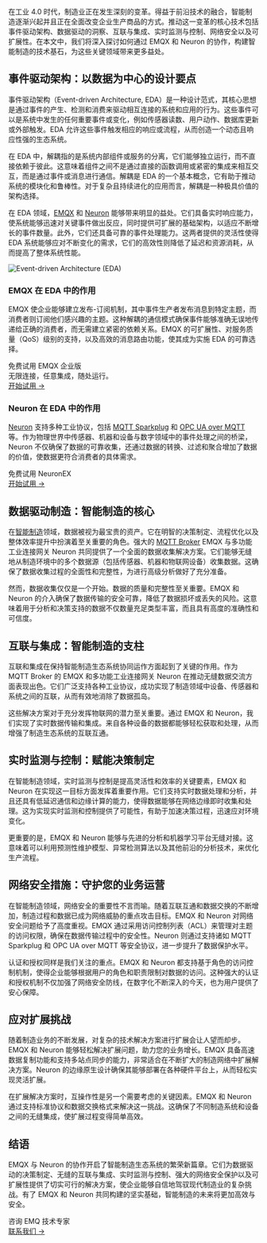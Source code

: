 在工业 4.0 时代，制造业正在发生深刻的变革。得益于前沿技术的融合，智能制造逐渐兴起并且正在全面改变企业生产商品的方式。推动这一变革的核心技术包括事件驱动架构、数据驱动的洞察、互联与集成、实时监测与控制、网络安全以及可扩展性。在本文中，我们将深入探讨如何通过 EMQX 和 Neuron 的协作，构建智能制造的技术基石，为这些关键领域带来更多益处。

## 事件驱动架构：以数据为中心的设计要点

事件驱动架构（Event-driven Architecture, EDA）是一种设计范式，其核心思想是通过事件的产生、检测和消费来驱动相互连接的系统和应用的行为。这些事件可以是系统中发生的任何重要事件或变化，例如传感器读数、用户动作、数据库更新或外部触发。EDA 允许这些事件触发相应的响应或流程，从而创造一个动态且响应性强的生态系统。

在 EDA 中，解耦指的是系统内部组件或服务的分离，它们能够独立运行，而不直接依赖于彼此。这意味着组件之间不是通过直接的函数调用或紧密的集成来相互交互，而是通过事件或消息进行通信。解耦是 EDA 的一个基本概念，它有助于推动系统的模块化和鲁棒性。对于复杂且持续进化的应用而言，解耦是一种极具价值的架构选择。

在 EDA 领域，[EMQX](https://www.emqx.com/zh/products/emqx) 和 [Neuron](https://www.emqx.com/zh/products/neuronex) 能够带来明显的益处。它们具备实时响应能力，使系统能够迅速对关键事件做出反应，同时提供可扩展的基础架构，以适应不断增长的事件数量。此外，它们还具备可靠的事件处理能力。这两者提供的灵活性使得 EDA 系统能够应对不断变化的需求，它们的高效性则降低了延迟和资源消耗，从而提高了整体系统性能。

![Event-driven Architecture (EDA)](https://assets.emqx.com/images/eea574537bc7223b4bf815a8f0609e31.png)

### EMQX 在 EDA 中的作用

EMQX 使企业能够建立发布-订阅机制，其中事件生产者发布消息到特定主题，而消费者则订阅他们感兴趣的主题。这种解耦的通信模式确保事件能够准确无误地传递给正确的消费者，而无需建立紧密的依赖关系。EMQX 的可扩展性、对服务质量（QoS）级别的支持，以及高效的消息路由功能，使其成为实施 EDA 的可靠选择。

<section class="promotion">
    <div>
        免费试用 EMQX 企业版
            <div class="is-size-14 is-text-normal has-text-weight-normal">无限连接，任意集成，随处运行。</div>
    </div>
    <a href="https://www.emqx.com/zh/try?product=enterprise" class="button is-gradient px-5">开始试用 →</a>
</section>

### Neuron 在 EDA 中的作用

[Neuron](https://www.emqx.com/zh/products/neuronex) 支持多种工业协议，包括 [MQTT Sparkplug](https://www.emqx.com/zh/blog/mqtt-sparkplug-bridging-it-and-ot-in-industry-4-0) 和 [OPC UA over MQTT](https://www.emqx.com/zh/blog/opc-ua-over-mqtt-the-future-of-it-and-ot-convergence) 等。作为物理世界中传感器、机器和设备与数字领域中的事件处理之间的桥梁，Neuron 不仅确保了数据的可靠收集，还通过数据的转换、过滤和聚合增加了数据的价值，使数据更符合消费者的具体需求。

<section class="promotion">
    <div>
        免费试用 NeuronEX
    </div>
    <a href="https://www.emqx.com/zh/try?product=neuronex" class="button is-gradient px-5">开始试用 →</a>
</section>

## 数据驱动制造：智能制造的核心

在[智能制造](https://www.emqx.com/zh/blog/the-smart-manufacturing-revolution)领域，数据被视为最宝贵的资产。它在明智的决策制定、流程优化以及整体效率提升中扮演着至关重要的角色。强大的 [MQTT Broker](https://www.emqx.com/zh/blog/the-ultimate-guide-to-mqtt-broker-comparison) EMQX 与多功能工业连接网关 Neuron 共同提供了一个全面的数据收集解决方案。它们能够无缝地从制造环境中的多个数据源（包括传感器、机器和物联网设备）收集数据。这确保了数据收集过程的全面性和完整性，为进行高级分析做好了充分准备。

然而，数据收集仅仅是一个开始。数据的质量和完整性至关重要。EMQX 和 Neuron 的介入确保了数据传输的安全可靠，降低了数据损坏或丢失的风险。这意味着用于分析和决策支持的数据不仅数量充足类型丰富，而且具有高度的准确性和可信度。

## 互联与集成：智能制造的支柱

互联和集成在保持智能制造生态系统协同运作方面起到了关键的作用。作为 MQTT Broker 的 EMQX 和多功能工业连接网关 Neuron 在推动无缝数据交流方面表现出色。它们广泛支持各种工业协议，成功实现了制造领域中设备、传感器和系统之间的互联，从而有效地消除了数据孤岛。

这些解决方案对于充分发挥物联网的潜力至关重要。通过 EMQX 和 Neuron，我们实现了实时数据传输和集成。来自各种设备的数据都能够轻松获取和处理，从而增强了制造生态系统的互联互通。

## 实时监测与控制：赋能决策制定

在智能制造领域，实时监测与控制是提高灵活性和效率的关键要素，EMQX 和 Neuron 在实现这一目标方面发挥着重要作用。它们支持实时数据处理和分析，并且还具有低延迟通信和边缘计算的能力，使得数据能够在网络边缘即时收集和处理。这为实现实时监测和控制提供了可能性，有助于加速决策过程，迅速应对环境变化。

更重要的是，EMQX 和 Neuron 能够与先进的分析和机器学习平台无缝对接。这意味着可以利用预测性维护模型、异常检测算法以及其他前沿的分析技术，来优化生产流程。

## 网络安全措施：守护您的业务运营

在智能制造领域，网络安全的重要性不言而喻。随着互联互通和数据交换的不断增加，制造过程和数据已成为网络威胁的重点攻击目标。EMQX 和 Neuron 对网络安全问题给予了高度重视。EMQX 通过采用访问控制列表（ACL）来管理对主题的访问权限，确保在数据传输过程中的安全性。Neuron 则通过支持诸如 MQTT Sparkplug 和 OPC UA over MQTT 等安全协议，进一步提升了数据保护水平。

认证和授权同样是我们关注的重点。EMQX 和 Neuron 都支持基于角色的访问控制机制，使得企业能够根据用户的角色和职责限制对数据的访问。这种强大的认证和授权机制不仅加强了网络安全防线，在数字化不断深入的今天，也为用户提供了安心保障。

## 应对扩展挑战

随着制造业务的不断发展，对复杂的技术解决方案进行扩展会让人望而却步。EMQX 和 Neuron 能够轻松解决扩展问题，助力您的业务增长。EMQX 具备高速数据复制功能和支持多站点同步的能力，非常适合在不断扩大的制造网络中扩展解决方案。Neuron 的边缘原生设计确保其能够部署在各种硬件平台上，从而轻松实现灵活扩展。

在扩展解决方案时，互操作性是另一个需要考虑的关键因素。EMQX 和 Neuron 通过支持标准协议和数据交换格式来解决这一挑战。这确保了不同制造系统和设备之间的无缝集成，使扩展过程变得简单高效。

## 结语

EMQX 与 Neuron 的协作开启了智能制造生态系统的繁荣新篇章。它们为数据驱动的决策制定、无缝的互联与集成、实时监测与控制、强大的网络安全保护以及可扩展性提供了切实可行的解决方案，使企业能够自信地驾驭现代制造业的复杂挑战。有了 EMQX 和 Neuron 共同构建的坚实基础，智能制造的未来将更加高效与安全。



<section class="promotion">
    <div>
        咨询 EMQ 技术专家
    </div>
    <a href="https://www.emqx.com/zh/contact?product=solutions" class="button is-gradient px-5">联系我们 →</a>
</section>
